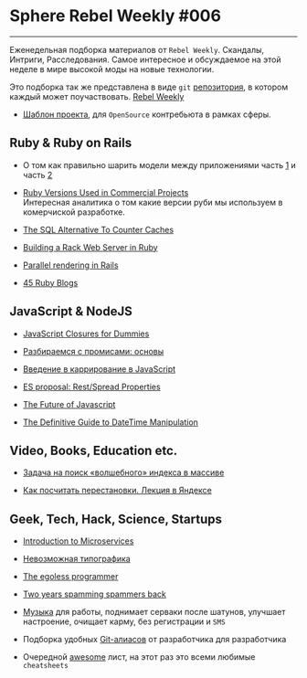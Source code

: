 # Sphere Rebel Weekly #006
----

Еженедельная подборка материалов от `Rebel Weekly`. Скандалы, Интриги, Расследования.
Самое интересное и обсуждаемое на этой неделе в мире высокой моды на новые технологии.

Это подборка так же представлена в виде `git` [репозитория](https://github.com/SphereConsultingInc/weekly), в котором каждый может
поучаствовать. [Rebel Weekly](https://github.com/SphereConsultingInc/weekly)

* [Шаблон проекта](https://github.com/SphereConsultingInc/open-source-template), для `OpenSource` контребьюта в рамках сферы.

## Ruby & Ruby on Rails

* О том как правильно шарить модели между приложениями часть [1](http://www.akitaonrails.com/2016/10/03/sharing-models-between-rails-apps-part-1) и часть [2](http://www.akitaonrails.com/2016/10/03/sharing-models-between-rails-apps-part-2)

* [Ruby Versions Used in Commercial Projects](https://semaphoreci.com/blog/2016/10/04/ruby-versions-used-in-commercial-projects-2016-edition.html)<br/>
Интересная аналитика о том какие версии руби мы используем в комерчиской разработке.

* [The SQL Alternative To Counter Caches](https://medium.com/@eric.programmer/the-sql-alternative-to-counter-caches-59e2098b7d7#.9h6xjv457)

* [Building a Rack Web Server in Ruby](https://ksylvest.com/posts/2016-10-04/building-a-rack-web-server-in-ruby)

* [Parallel rendering in Rails](http://antulik.com/posts/2016-10-02-parallel-rendering-in-rails.html)

* [45 Ruby Blogs](http://blog.honeypot.io/45-ruby-blogs)

## JavaScript & NodeJS

* [JavaScript Closures for Dummies](http://stackoverflow.com/questions/111102/how-do-javascript-closures-work?answertab=active#tab-top)

* [Разбираемся с промисами: основы](http://prgssr.ru/development/razbiraemsya-s-promisami-osnovy.html)

* [Введение в каррирование в JavaScript](http://prgssr.ru/development/vvedenie-v-karrirovanie-v-javascript.html)

* [ES proposal: Rest/Spread Properties](http://www.2ality.com/2016/10/rest-spread-properties.html)

* [The Future of Javascript](https://www.youtube.com/watch?v=njyofk1BX5U)

* [The Definitive Guide to DateTime Manipulation](https://www.toptal.com/software/definitive-guide-to-datetime-manipulation)

## Video, Books, Education etc.

* [Задача на поиск «волшебного» индекса в массиве](https://tproger.ru/problems/magic-index-search/)

* [Как посчитать перестановки. Лекция в Яндексе](https://habrahabr.ru/company/yandex/blog/311480/)

## Geek, Tech, Hack, Science, Startups

* [Introduction to Microservices](https://www.nginx.com/blog/introduction-to-microservices/)

* [Невозможная типографика](http://prgssr.ru/development/nevozmozhnaya-tipografika.html)

* [The egoless programmer](https://8thlight.com/blog/daniel-irvine/2016/09/30/the-egoless-programmer.html)

* [Two years spamming spammers back](https://medium.com/@beweinreich/two-years-spamming-spammers-back-2e734ce9593c#.2noflcy0g)

* [Музыка](http://musicforprogramming.net/) для работы, поднимает серваки после шатунов, улучшает настроение, очищает карму, без регистрации и `SMS`

* Подборка удобных [Git-алиасов](https://tproger.ru/translations/git-aliases/) от разработчика для разработчика

* Очередной [awesome](https://github.com/detailyang/awesome-cheatsheet) лист, на этот раз это всеми любимые `cheatsheets`
